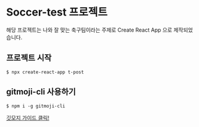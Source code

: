 # Soccer-test 프로젝트

해당 프로젝트는 나와 잘 맞는 축구팀이라는 주제로 Create React App 으로 제작되었습니다.

## 프로젝트 시작
```properties
$ npx create-react-app t-post
```
## gitmoji-cli 사용하기

```properties
$ npm i -g gitmoji-cli
```
[깃모지 가이드 클릭!](https://gitmoji.carloscuesta.me/)
